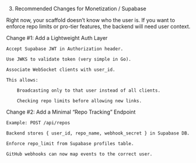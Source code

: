 3. Recommended Changes for Monetization / Supabase

Right now, your scaffold doesn’t know who the user is.
If you want to enforce repo limits or pro-tier features, the backend will need user context.

Change #1: Add a Lightweight Auth Layer

    Accept Supabase JWT in Authorization header.

    Use JWKS to validate token (very simple in Go).

    Associate WebSocket clients with user_id.

    This allows:

        Broadcasting only to that user instead of all clients.

        Checking repo limits before allowing new links.

Change #2: Add a Minimal “Repo Tracking” Endpoint

    Example: POST /api/repos

    Backend stores { user_id, repo_name, webhook_secret } in Supabase DB.

    Enforce repo_limit from Supabase profiles table.

    GitHub webhooks can now map events to the correct user.